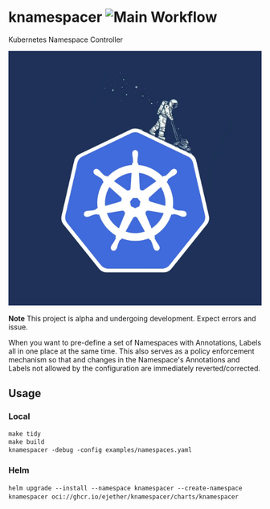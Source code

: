 # knamespacer ![Main Workflow](https://github.com/ejether/knamespacer/actions/workflows/main/badge.svg)

Kubernetes Namespace Controller

![The k is silent](/images/knamespacer.png)

**Note** This project is alpha and undergoing development. Expect errors and issue.

When you want to pre-define a set of Namespaces with Annotations, Labels all in one place at the same time.
This also serves as a policy enforcement mechanism so that and changes in the Namespace's Annotations and Labels
not allowed by the configuration are immediately reverted/corrected.

## Usage

### Local

```shell
make tidy
make build
knamespacer -debug -config examples/namespaces.yaml
```

### Helm

`helm upgrade --install --namespace knamespacer --create-namespace knamespacer oci://ghcr.io/ejether/knamespacer/charts/knamespacer`
